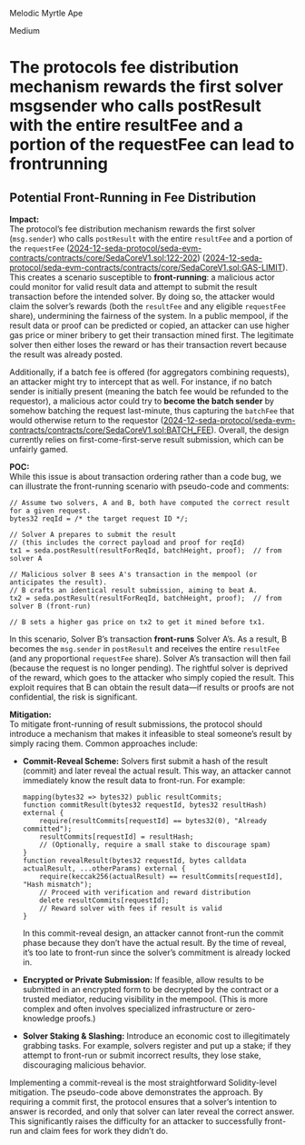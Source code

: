 Melodic Myrtle Ape

Medium

# The protocols fee distribution mechanism rewards the first solver msgsender who calls postResult with the entire resultFee and a portion of the requestFee can lead to frontrunning

## **Potential Front-Running in Fee Distribution**

**Impact:**  
The protocol’s fee distribution mechanism rewards the first solver (`msg.sender`) who calls `postResult` with the entire `resultFee` and a portion of the `requestFee` ([2024-12-seda-protocol/seda-evm-contracts/contracts/core/SedaCoreV1.sol:122-202](https://github.com/sherlock-audit/2024-12-seda-protocol/blob/main/seda-evm-contracts/contracts/core/SedaCoreV1.sol#L122-L202)) ([2024-12-seda-protocol/seda-evm-contracts/contracts/core/SedaCoreV1.sol:GAS-LIMIT](https://github.com/sherlock-audit/2024-12-seda-protocol/blob/051b5e88a2f530792913910ebf98c50f431b1e3b/seda-evm-contracts/contracts/core/SedaCoreV1.sol#L162)). This creates a scenario susceptible to **front-running**: a malicious actor could monitor for valid result data and attempt to submit the result transaction before the intended solver. By doing so, the attacker would claim the solver’s rewards (both the `resultFee` and any eligible `requestFee` share), undermining the fairness of the system. In a public mempool, if the result data or proof can be predicted or copied, an attacker can use higher gas price or miner bribery to get their transaction mined first. The legitimate solver then either loses the reward or has their transaction revert because the result was already posted.

Additionally, if a batch fee is offered (for aggregators combining requests), an attacker might try to intercept that as well. For instance, if no batch sender is initially present (meaning the batch fee would be refunded to the requestor), a malicious actor could try to **become the batch sender** by somehow batching the request last-minute, thus capturing the `batchFee` that would otherwise return to the requestor ([2024-12-seda-protocol/seda-evm-contracts/contracts/core/SedaCoreV1.sol:BATCH_FEE](https://github.com/sherlock-audit/2024-12-seda-protocol/blob/051b5e88a2f530792913910ebf98c50f431b1e3b/seda-evm-contracts/contracts/core/SedaCoreV1.sol#L181-L189)). Overall, the design currently relies on first-come-first-serve result submission, which can be unfairly gamed.

**POC:**  
While this issue is about transaction ordering rather than a code bug, we can illustrate the front-running scenario with pseudo-code and comments:

```solidity
// Assume two solvers, A and B, both have computed the correct result for a given request.
bytes32 reqId = /* the target request ID */;

// Solver A prepares to submit the result
// (this includes the correct payload and proof for reqId)
tx1 = seda.postResult(resultForReqId, batchHeight, proof);  // from solver A

// Malicious solver B sees A's transaction in the mempool (or anticipates the result).
// B crafts an identical result submission, aiming to beat A.
tx2 = seda.postResult(resultForReqId, batchHeight, proof);  // from solver B (front-run)

// B sets a higher gas price on tx2 to get it mined before tx1.
```

In this scenario, Solver B’s transaction **front-runs** Solver A’s. As a result, B becomes the `msg.sender` in `postResult` and receives the entire `resultFee` (and any proportional `requestFee` share). Solver A’s transaction will then fail (because the request is no longer pending). The rightful solver is deprived of the reward, which goes to the attacker who simply copied the result. This exploit requires that B can obtain the result data—if results or proofs are not confidential, the risk is significant.

**Mitigation:**  
To mitigate front-running of result submissions, the protocol should introduce a mechanism that makes it infeasible to steal someone’s result by simply racing them. Common approaches include:
- **Commit-Reveal Scheme:** Solvers first submit a hash of the result (commit) and later reveal the actual result. This way, an attacker cannot immediately know the result data to front-run. For example:  

  ```solidity
  mapping(bytes32 => bytes32) public resultCommits;
  function commitResult(bytes32 requestId, bytes32 resultHash) external {
      require(resultCommits[requestId] == bytes32(0), "Already committed");
      resultCommits[requestId] = resultHash;
      // (Optionally, require a small stake to discourage spam)
  }
  function revealResult(bytes32 requestId, bytes calldata actualResult, ...otherParams) external {
      require(keccak256(actualResult) == resultCommits[requestId], "Hash mismatch");
      // Proceed with verification and reward distribution
      delete resultCommits[requestId];
      // Reward solver with fees if result is valid
  }
  ```  

  In this commit-reveal design, an attacker cannot front-run the commit phase because they don’t have the actual result. By the time of reveal, it’s too late to front-run since the solver’s commitment is already locked in.

- **Encrypted or Private Submission:** If feasible, allow results to be submitted in an encrypted form to be decrypted by the contract or a trusted mediator, reducing visibility in the mempool. (This is more complex and often involves specialized infrastructure or zero-knowledge proofs.)

- **Solver Staking & Slashing:** Introduce an economic cost to illegitimately grabbing tasks. For example, solvers register and put up a stake; if they attempt to front-run or submit incorrect results, they lose stake, discouraging malicious behavior.

Implementing a commit-reveal is the most straightforward Solidity-level mitigation. The pseudo-code above demonstrates the approach. By requiring a commit first, the protocol ensures that a solver’s intention to answer is recorded, and only that solver can later reveal the correct answer. This significantly raises the difficulty for an attacker to successfully front-run and claim fees for work they didn’t do.